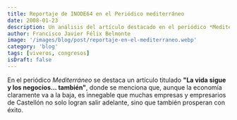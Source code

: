 ```yaml
---
title: Reportaje de INODE64 en el Periódico mediterráneo
date: 2008-01-23
description: Un análisis del artículo destacado en el periódico *Mediterráneo*, que resalta cómo empresarios de Castellón prosperan a pesar de la crisis económica.
author: Francisco Javier Félix Belmonte
image: '/images/blog/post/reportaje-en-el-mediterraneo.webp'
category: 'blog'
tags: [viveros, congresos]
isDraft: false
---
```


En el periódico *Mediterráneo* se destaca un artículo titulado **"La vida sigue y los negocios... también"**, donde se menciona que, aunque la economía claramente va a la baja, es innegable que muchas empresas y empresarios de Castellón no solo logran salir adelante, sino que también prosperan con éxito.

<!-- ![Artículo del periódico Mediterráneo](https://via.placeholder.com/800x400 "La vida sigue y los negocios... también") -->
